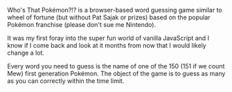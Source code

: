 Who's That Pokémon?!? is a browser-based word guessing game similar to wheel of fortune (but without Pat Sajak or prizes) based on the popular Pokémon franchise (please don't sue me Nintendo). 

It was my first foray into the super fun world of vanilla JavaScript and I know if I come back and look at it months from now that I would likely change a lot.

Every word you need to guess is the name of one of the 150 (151 if we count Mew) first generation Pokémon. The object of the game is to guess as many as you can correctly within the time limit.


